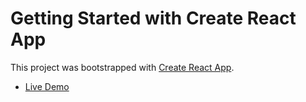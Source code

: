 # Getting Started with Create React App

This project was bootstrapped with [Create React App](https://github.com/facebook/create-react-app).

- [Live Demo](https://chat-app-6f118.web.app)

